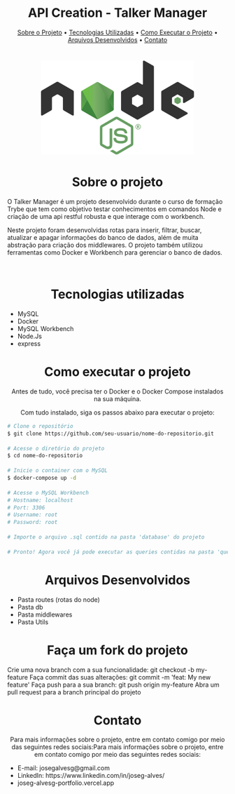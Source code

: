  <h1 align='center'>API Creation - Talker Manager</h1>
 <p align="center">
  <a href="#sobre-o-projeto">Sobre o Projeto</a> •
  <a href="#tecnologias-utilizadas">Tecnologias Utilizadas</a> • 
  <a href="#como-executar-o-projeto">Como Executar o Projeto</a> • 
  <a href="#arquivos-desenvolvidos">Arquivos Desenvolvidos</a> • 
  <a href="#contato">Contato</a>
</p>
<h1 align='center'>
  <img src='https://github.com/carloshtbraga/Node-TalkerManager/blob/main/1200px-Node.js_logo.svg.png?raw=true' width="350" heigth="350"/>
</h1>


<h1 align='center'>Sobre o projeto</h1>

O Talker Manager é um projeto desenvolvido durante o curso de formação Trybe que tem como objetivo testar conhecimentos em comandos Node e criação de uma api restful robusta e que interage com o workbench.</p>

<p>Neste projeto foram desenvolvidas rotas para inserir, filtrar, buscar, atualizar e apagar informações do banco de dados, além de muita abstração para criação dos middlewares. O projeto também utilizou ferramentas como Docker e Workbench para gerenciar o banco de dados.</p>
<br>
<h1 align='center'>Tecnologias utilizadas</h1>

<ul>
  <li>MySQL</li>
  <li>Docker</li>
  <li>MySQL Workbench</li>
  <li>Node.Js</li>
  <li>express</li>
</ul>

<h1 align='center'>Como executar o projeto</h1>


<p align='center'>Antes de tudo, você precisa ter o Docker e o Docker Compose instalados na sua máquina.</p>

<p align='center'>Com tudo instalado, siga os passos abaixo para executar o projeto:</p>

```bash
# Clone o repositório
$ git clone https://github.com/seu-usuario/nome-do-repositorio.git

# Acesse o diretório do projeto
$ cd nome-do-repositorio

# Inicie o container com o MySQL
$ docker-compose up -d

# Acesse o MySQL Workbench
# Hostname: localhost
# Port: 3306
# Username: root
# Password: root

# Importe o arquivo .sql contido na pasta 'database' do projeto

# Pronto! Agora você já pode executar as queries contidas na pasta 'queries' do projeto.
```

<h1 align='center'>Arquivos Desenvolvidos</h1>

<ul>
  <li>Pasta routes (rotas do node)</li>
  <li>Pasta db</li>
  <li>Pasta middlewares</li>
  <li>Pasta Utils</li>
</ul>

<h1 align='center'>Faça um fork do projeto</h1>


Crie uma nova branch com a sua funcionalidade: git checkout -b my-feature
Faça commit das suas alterações: git commit -m 'feat: My new feature'
Faça push para a sua branch: git push origin my-feature
Abra um pull request para a branch principal do projeto

<h1 align='center'>Contato</h1>

<p align='center'>Para mais informações sobre o projeto, entre em contato comigo por meio das seguintes redes sociais:Para mais informações sobre o projeto, entre em contato comigo por meio das seguintes redes sociais:</p>

<ul>
  <li>E-mail: josegalvesg@gmail.com</li>
  <li>LinkedIn: https://www.linkedin.com/in/joseg-alves/</li>
  <li>joseg-alvesg-portfolio.vercel.app</li>
</ul>
